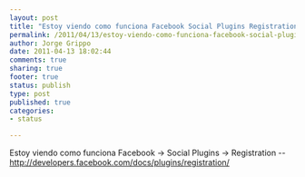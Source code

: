 ```yaml
--- 
layout: post
title: "Estoy viendo como funciona Facebook Social Plugins Registration..."
permalink: /2011/04/13/estoy-viendo-como-funciona-facebook-social-plugins-registration/index.html
author: Jorge Grippo
date: 2011-04-13 18:02:44
comments: true
sharing: true
footer: true
status: publish
type: post
published: true
categories: 
- status

---
```

<!-- 184 -->
Estoy viendo como funciona Facebook -&gt; Social Plugins -&gt; Registration -- http://developers.facebook.com/docs/plugins/registration/

